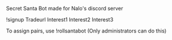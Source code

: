 Secret Santa Bot made for Nalo's discord server 

!signup Tradeurl Interest1 Interest2 Interest3

To assign pairs, use !rollsantabot (Only administrators can do this)
